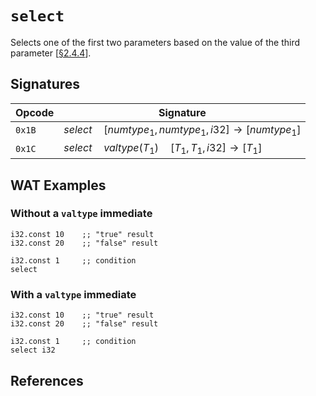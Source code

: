 
# `select`

Selects one of the first two parameters based on the value of the third parameter [[§2.4.4]].




## Signatures

| Opcode | Signature |
|--------|-----------|
| `0x1B` | $select \quad [ numtype_1, numtype_1, i32 ] \to [ numtype_1 ]$ |
| `0x1C` | $select \quad valtype(T_1) \quad [ T_1, T_1, i32 ] \to [ T_1 ]$ |







## WAT Examples

### Without a `valtype` immediate

```wasm
i32.const 10    ;; "true" result
i32.const 20    ;; "false" result

i32.const 1     ;; condition
select
```

### With a `valtype` immediate

```wasm
i32.const 10    ;; "true" result
i32.const 20    ;; "false" result

i32.const 1     ;; condition
select i32
```




## References

[§2.3.4]: https://webassembly.github.io/spec/core/bikeshed/index.html#syntax-valtype
[§2.4.4]: https://webassembly.github.io/spec/core/bikeshed/#parametric-instructions%E2%91%A0

